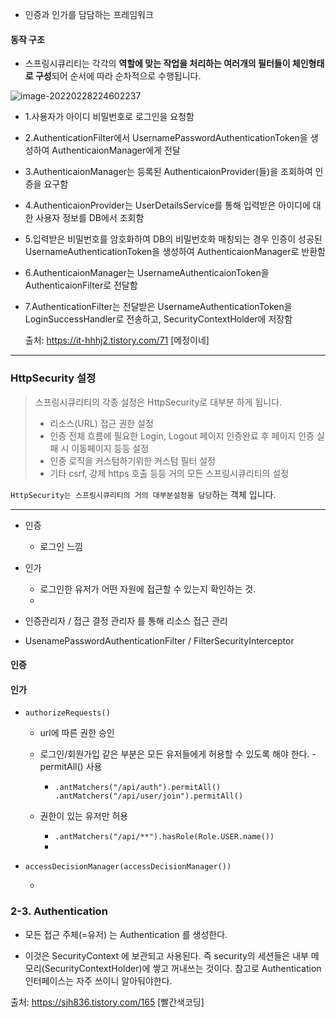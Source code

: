 - 인증과 인가를 담담하는 프레임워크



#### 동작 구조

- 스프링시큐리티는 각각의 **역할에 맞는 작업을 처리하는 여러개의 필터들이 체인형태로 구성**되어 순서에 따라 순차적으로 수행됩니다.

![image-20220228224602237](C:\Users\4545a\AppData\Roaming\Typora\typora-user-images\image-20220228224602237.png)

- 1.사용자가 아이디 비밀번호로 로그인을 요청함
  
- 2.AuthenticationFilter에서 UsernamePasswordAuthenticationToken을 생성하여 AuthenticaionManager에게 전달
  
- 3.AuthenticaionManager는 등록된 AuthenticaionProvider(들)을 조회하여 인증을 요구함
  
- 4.AuthenticaionProvider는 UserDetailsService를 통해 입력받은 아이디에 대한 사용자 정보를 DB에서 조회함
  
- 5.입력받은 비밀번호를 암호화하여 DB의 비밀번호화 매칭되는 경우 인증이 성공된 UsernameAuthenticationToken을 생성하여 AuthenticaionManager로 반환함
  
- 6.AuthenticaionManager는 UsernameAuthenticaionToken을 AuthenticaionFilter로 전달함
  
- 7.AuthenticationFilter는 전달받은 UsernameAuthenticationToken을 LoginSuccessHandler로 전송하고, SecurityContextHolder에 저장함
  
  출처: https://it-hhhj2.tistory.com/71 [메정이네]





----





### HttpSecurity 설정

> 스프링시큐리티의 각종 설정은 HttpSecurity로 대부분 하게 됩니다.
>
> - 리소스(URL) 접근 권한 설정
> - 인증 전체 흐름에 필요한 Login, Logout 페이지 인증완료 후 페이지 인증 실패 시 이동페이지 등등 설정
> - 인증 로직을 커스텀하기위한 커스텀 필터 설정
> - 기타 csrf, 강제 https 호출 등등 거의 모든 스프링시큐리티의 설정

`HttpSecurity는 스프링시큐리티의 거의 대부분설정을 담당`하는 객체 입니다.

---



- 인증
  - 로그인 느낌

- 인가
  - 로그인한 유저가 어떤 자원에 접근할 수 있는지 확인하는 것.
  - 

- 인증관리자 / 접근 결정 관리자 를 통해 리소스 접근 관리
- UsenamePasswordAuthenticationFilter /  FilterSecurityInterceptor

#### 인증



#### 인가

- `authorizeRequests()`

  - url에 따른 권한 승인

  - 로그인/회원가입 같은 부분은 모든 유저들에게 허용할 수 있도록 해야 한다. - permitAll() 사용

    - ```null
      .antMatchers("/api/auth").permitAll()
      .antMatchers("/api/user/join").permitAll()
      ```

  - 권한이 있는 유저만 허용

    - `.antMatchers("/api/**").hasRole(Role.USER.name())`
    - 

- `accessDecisionManager(accessDecisionManager())`

  - 

### 2-3. Authentication

- 모든 접근 주체(=유저) 는 Authentication 를 생성한다. 

- 이것은 SecurityContext 에 보관되고 사용된다. 즉 security의 세션들은 내부 메모리(SecurityContextHolder)에 쌓고 꺼내쓰는 것이다. 참고로 Authentication 인터페이스는 자주 쓰이니 알아둬야한다.



출처: https://sjh836.tistory.com/165 [빨간색코딩]